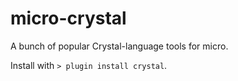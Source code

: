 # micro-crystal
A bunch of popular Crystal-language tools for micro.

Install with `> plugin install crystal`. 
